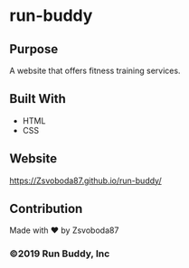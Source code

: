 # run-buddy

## Purpose
A website that offers fitness training services.

## Built With
* HTML
* CSS

## Website
https://Zsvoboda87.github.io/run-buddy/

## Contribution
Made with ❤️ by Zsvoboda87

### ©️2019 Run Buddy, Inc 

